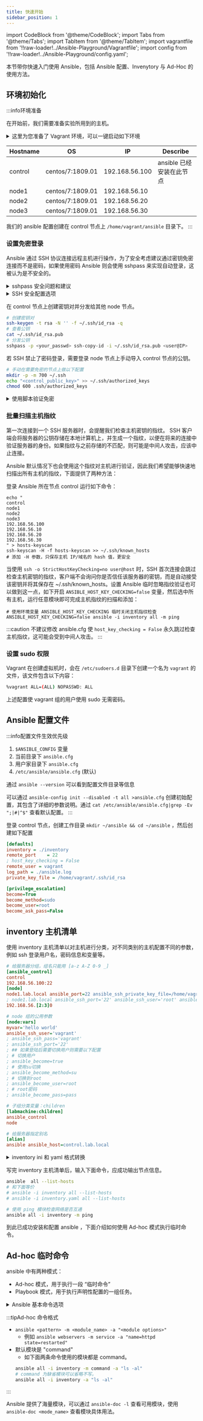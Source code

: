```yaml
---
title: 快速开始
sidebar_position: 1
---
```

import CodeBlock from '@theme/CodeBlock';
import Tabs from '@theme/Tabs';
import TabItem from '@theme/TabItem';
import vagrantfile from '!!raw-loader!../Ansible-Playground/Vagrantfile';
import config from '!!raw-loader!../Ansible-Playground/config.yaml';

本节带你快速入门使用 Ansible，包括 Ansible 配置、Invenytory 与 Ad-Hoc 的使用方法。

## 环境初始化
:::info环境准备

在开始前，我们需要准备实验所用到的主机。
<details>
<summary>这里为您准备了 Vagrant 环境，可以一键启动如下环境</summary>

在**新建目录**中创建 `config.yaml` 和 `Vagrantfile` 文件后**在此目录中**执行 `vagrant up` 即可启动练习环境。vagrant 安装和使用详见：[Vagrant](/docs/Infrastructure%20as%20Code/Vagrant/)

启动后 `vagrant ssh <host_name>` 登录到对环境的各个节点进行初步检查：

输入 `hostname && hostname -d && hostname -f` 分别检查主机名、主机域和FQDN。

输入 `cat /etc/hosts` 检查 Hosts 配置是否正确。

  [**Vagrant 环境配置文件：**](https://github.com/SJFCS/cloudnative.love/tree/main/docs/8-Infrastructure%20as%20Code/Ansible/Ansible-Playground)
  <Tabs>
  <TabItem value="config.yaml">
  <CodeBlock language="yaml" title="config.yaml">{config}</CodeBlock>
  </TabItem>
  <TabItem value="Vagrantfile">
  <CodeBlock language="ruby" title="Vagrantfile">{vagrantfile}</CodeBlock>
  </TabItem>
  </Tabs>
</details>

| Hostname | OS               | IP             | Describe                 |
| -------- | ---------------- | -------------- | ------------------------ |
| control  | centos/7:1809.01 | 192.168.56.100 | ansible 已经安装在此节点 |
| node1    | centos/7:1809.01 | 192.168.56.10  |                          |
| node2    | centos/7:1809.01 | 192.168.56.20  |                          |
| node3    | centos/7:1809.01 | 192.168.56.30  |                          |

我们的 ansible 配置创建在 control 节点上 `/home/vagrant/ansible` 目录下。
:::

### 设置免密登录

Ansible 通过 SSH 协议连接远程主机进行操作，为了安全考虑建议通过密钥免密连接而不是密码，如果使用密码 Ansible 则会使用 sshpass 来实现自动登录，这被认为是不安全的。

<details style={{backgroundColor: 'rgb(255, 248, 230)', border: '1px solid rgb(230, 167, 0)'}}>
<summary>sshpass 安全问题和建议</summary>

:::caution
sshpass 存在以下安全问题：
- 密码以明文形式传递，在查看 sshpass 进程时，可能会获取到密码。这是因为在某些系统中，命令行参数会被保存在进程的环境变量中，因此密码可能会被保存在 sshpass 进程的环境变量中。
- 当手动运行 sshpass 时密码存储在命令行历史记录中，可能会被其他用户（如管理员）查看。

如果非要使用密码建议：
- 不要直接将密码明文写在 inventory 中，请将密码作为外置变量引入并使用 vault 来加密。
- 在手动运行 sshpass 命令时，使用 -e 选项来禁用密码在环境变量中的传递。
- 限制 sshpass 进程的访问权限，避免不必要的特权用户访问进程，从而减少密码泄露的风险。
:::

</details>

<details>
<summary>SSH 安全配置选项</summary>

:::info
大量的远程主机都使用同一个密码提供 ssh 远程登录是很不安全的，一般都建议所有主机都只开启私钥登录，禁用密码登录。相关配置在主机的 `/etc/ssh/sshd_config` 中。可使用如下脚本进行设置。

```bash
#!/bin/bash
#### 可能会重复，需要仔细查看改完的文件去重
# 根据你的需求设置 SSH 配置变量

PermitRootLogin=no         # 是否允许 root 用户通过 SSH 登录系统。
# RSAAuthentication=yes      # 允许 RSA 秘钥认证
PubkeyAuthentication=yes   # 是否允许使用密钥进行 SSH 登录。
PasswordAuthentication=no  # 是否允许使用密码进行 SSH 登录。
PermitEmptyPasswords=no    # 是否允许用户使用空密码登录系统。
X11Forwarding=no           # 是否允许启用 X11 转发功能，开启后可在 SSH 会话中运行图形界面程序。

# 例子：sed --in-place=.bak -r 's/^#?(PermitRootLogin|PermitEmptyPasswords|PasswordAuthentication|X11Forwarding) yes/\1 no/' /etc/ssh/sshd_config
sudo cat /etc/ssh/sshd_config | grep -e "PubkeyAuthentication" -e "PermitRootLogin" -e "PasswordAuthentication" -e "PermitEmptyPasswords" -e "X11Forwarding"
# 编辑 sshd_config 文件
sudo sed -i.bak -r \
  -e "s/^(#)?PermitRootLogin\s+(yes|no)/PermitRootLogin $PermitRootLogin/" \
  -e "s/^(#)?PubkeyAuthentication\s+(yes|no)/PubkeyAuthentication $PubkeyAuthentication/" \
  -e "s/^(#)?PasswordAuthentication\s+(yes|no)/PasswordAuthentication $PasswordAuthentication/" \
  -e "s/^(#)?PermitEmptyPasswords\s+(yes|no)/PermitEmptyPasswords $PermitEmptyPasswords/" \
  -e "s/^(#)?X11Forwarding\s+(yes|no)/X11Forwarding $X11Forwarding/" \
  /etc/ssh/sshd_config

sudo cat /etc/ssh/sshd_config | grep -e "PubkeyAuthentication" -e "PermitRootLogin" -e "PasswordAuthentication" -e "PermitEmptyPasswords" -e "X11Forwarding"
```

然后手动重启 sshd 服务 `systemctl restart sshd`
:::
</details>

在 control 节点上创建密钥对并分发给其他 node 节点。
```bash
# 创建密钥对
ssh-keygen -t rsa -N '' -f ~/.ssh/id_rsa -q
# 查看公钥
cat ~/.ssh/id_rsa.pub  
# 分发公钥
sshpass -p <your_passwd> ssh-copy-id -i ~/.ssh/id_rsa.pub <user@IP>
```

若 SSH 禁止了密码登录，需要登录 node 节点上手动导入 control 节点的公钥。
```bash
# 手动在需要免密的节点上做以下配置
mkdir -p -m 700 ~/.ssh
echo "<control_public_key>" >> ~/.ssh/authorized_keys
chmod 600 .ssh/authorized_keys
```


<details>
<summary>使用脚本验证免密</summary>

使用前请确保已扫描并添加主机指纹。

```bash
#!/bin/bash
user=vagrant
StrictHostKeyChecking=yes

# 自动从 hosts 中设置 hosts 变量
# hosts=($(awk '$0 !~ /^#/ {for(i=1;i<=NF;i++) if ($i !~ /localhost/) print $i}' /etc/hosts))
# echo ${hosts[@]}
hosts=(
control
node1
node2
node3
control.lab.local
node1.lab.local
node2.lab.local
node3.lab.local
192.168.56.100
192.168.56.10
192.168.56.20
192.168.56.30
)

printf "%-70s %-15s %-50s\n" "Node" "Status" "Describe"

for host in "${hosts[@]}"; do
  describe=$(ssh -o BatchMode=yes -o StrictHostKeyChecking=${StrictHostKeyChecking} ${user}@${host} "echo Logged in to $host without password" 2>&1)
  if [ $? -eq 0 ]; then
    printf "%-70s \033[32m%-15s\033[0m %-50s\n" "$host" "yes" "$describe"
  else
    printf "%-70s \033[31m%-15s\033[0m %-50s\n" "$host" "no" "$describe"
  fi
done
```

若失败则可能是你没有添加主机指纹，请看下一节 **'批量扫描主机指纹'**

或者修改脚本使 `StrictHostKeyChecking=no` ，此时 SSH 首次连接会跳过检查主机密钥的指纹，客户端不会询问你是否信任该服务器的密钥，而是自动接受该密钥并将其保存在 ~/.ssh/known_hosts。

</details>

### 批量扫描主机指纹

第一次连接到一个 SSH 服务器时，会提醒我们检查主机密钥的指纹。 SSH 客户端会将服务器的公钥存储在本地计算机上，并生成一个指纹，以便在将来的连接中验证服务器的身份。如果指纹与之前存储的不匹配，则可能是中间人攻击，应该中止连接。

Ansible 默认情况下也会使用这个指纹对主机进行验证，因此我们希望能够快速地扫描出所有主机的指纹，下面提供了两种方法：

<Tabs>
<TabItem value="ssh-keyscan 扫描添加主机指纹">

登录 Ansible 所在节点 control 运行如下命令：
```shell
echo "
control
node1
node2
node3
192.168.56.100
192.168.56.10
192.168.56.20
192.168.56.30
" > hosts-keyscan
ssh-keyscan -H -f hosts-keyscan >> ~/.ssh/known_hosts
# 添加 -H 参数，只保存主机 IP/域名的 hash 值，更安全
```

</TabItem>
<TabItem value="临时忽略指纹验证，实现批量添加指纹">

当使用 `ssh -o StrictHostKeyChecking=no user@host` 时，SSH 首次连接会跳过检查主机密钥的指纹，客户端不会询问你是否信任该服务器的密钥，而是自动接受该密钥并将其保存在 ~/.ssh/known_hosts。设置 Ansible 临时忽略指纹验证也可以做到这一点，如下开启 `ANSIBLE_HOST_KEY_CHECKING=false` 变量，然后选中所有主机，运行任意模块即可完成主机指纹的扫描和添加：

```shell
# 使用环境变量 ANSIBLE_HOST_KEY_CHECKING 临时关闭主机指纹检查
ANSIBLE_HOST_KEY_CHECKING=false ansible -i inventory all -m ping
```

</TabItem>
</Tabs>

:::caution
不建议修改 ansible.cfg 使 `host_key_checking = False` 永久跳过检查主机指纹，这可能会受到中间人攻击。
:::

### 设置 sudo 权限
Vagrant 在创建虚拟机时，会在 `/etc/sudoers.d` 目录下创建一个名为 `vagrant` 的文件，该文件包含以下内容：
```bash title="sudo cat /etc/sudoers.d/vagrant"
%vagrant ALL=(ALL) NOPASSWD: ALL
```
上述配置使 vagrant 组的用户使用 sudo 无需密码。
## Ansible 配置文件

:::info配置文件生效优先级
1. `$ANSIBLE_CONFIG` 变量
2. 当前目录下 `ansible.cfg`
3. 用户家目录下 `ansible.cfg`
4. `/etc/ansible/ansible.cfg` (默认)

通过 `ansible --version` 可以看到配置文件目录等信息

可以通过 `ansible-config init --disabled -t all >ansible.cfg` 创建初始配置，其包含了详细的参数说明。通过 `cat /etc/ansible/ansible.cfg|grep -Ev ";|#|^$"` 查看默认配置。
:::

登录 control 节点，创建工作目录 `mkdir ~/ansible && cd ~/ansible` ，然后创建如下配置

```ini title="/home/vagrant/ansible/ansible.cfg"
[defaults]
inventory = ./inventory       
remote_port    = 22
; host_key_checking = False
remote_user = vagrant
log_path = ./ansible.log
private_key_file = /home/vagrant/.ssh/id_rsa

[privilege_escalation]
become=True
become_method=sudo
become_user=root
become_ask_pass=False
```

## inventory 主机清单

使用 inventory 主机清单以对主机进行分类，对不同类别的主机配置不同的参数，例如 ssh 登录用户名，密码信息和变量等。

```ini title="/home/vagrant/ansible/inventory"
# 给服务器分组，组名只能用 [a-z A-Z 0-9 _]
[ansible_control]
control
192.168.56.100:22 
[node]
node1.lab.local ansible_port=22 ansible_ssh_private_key_file=/home/vagrant/.ssh/id_rsa
; node1.lab.local ansible_ssh_port='22' ansible_ssh_user='root' ansible_ssh_pass='passwd' 
192.168.56.[2:3]0

# node 组的公用参数
[node:vars]
myvar='hello world'
ansible_ssh_user='vagrant'
; ansible_ssh_pass='vagrant'
; ansible_ssh_port='22'
; ## 如果登陆后需要切换用户则需要以下配置
; # 切换用户
; ansible_become=true
; # 使用su切换
; ansible_become_method=su
; # 切换到root
; ansible_become_user=root
; # root密码
; ansible_become_pass=pass

# 子组分类变量：children
[labmachine:children]
ansible_control
node

# 给服务器指定别名
[alias]
ansible ansible_host=control.lab.local 
```
<details style={{backgroundColor: '#e9f5e7', border: '1px solid rgb(0, 148, 0)'}}>
<summary>inventory ini 和 yaml 格式转换</summary>

:::tip
inventory 主机清单支持 ini 和 yaml 格式。

可以使用以下命令将上述 inventory 从 ini 格式转换到 yaml 格式：

```bash
ansible-inventory --list -i inventory --yaml > inventory.yaml
```
输出 inventory.yaml 内容如下
```yaml title="inventory.yaml"
all:
  children:
    alias:
      hosts:
        ansible:
          ansible_host: control.lab.local
    labmachine:
      children:
        ansible_control:
          hosts:
            192.168.56.100:
              ansible_port: 22
            control: {}
        node:
          hosts:
            192.168.56.20:
              ansible_ssh_user: vagrant
              myvar: hello world
            192.168.56.30:
              ansible_ssh_user: vagrant
              myvar: hello world
            node1.lab.local:
              ansible_port: 22
              ansible_ssh_private_key_file: /home/vagrant/.ssh/id_rsa
              ansible_ssh_user: vagrant
              myvar: hello world
    ungrouped: {}
```
:::

</details>

写完 inventory 主机清单后，输入下面命令，应成功输出节点信息。
```bash
ansible  all --list-hosts
# 和下面等价
# ansible -i inventory all --list-hosts
# ansible -i inventory.yaml all --list-hosts

# 使用 ping 模块检查网络是否互通
ansible all -i inventory -m ping
```

到此已成功安装和配置 ansible ，下面介绍如何使用 Ad-hoc 模式执行临时命令。

## Ad-hoc 临时命令
ansible 中有两种模式：
- Ad-hoc 模式，用于执行一段 “临时命令”
- Playbook 模式，用于执行声明性配置的一组任务。

<details>
<summary>Ansible 基本命令选项</summary>

```bash
ansible <host-pattern> [options]
--version	#显示ansible版本信息
-i			#指定主机清单文件路径，默认是在/etc/ansible/hosts
-m			#指定模块名称，默认使用command模块
-a			#指定模块参数
-e			#指定变量
-f			#指定并发数，默认5
-C			#模拟测试，不会真正执行
-D			#显示这些文件的差异。常与-C一起使用
--syntax	#语法检查
--list-hosts #列出主机清单
-k			#提示输入ssh密码，而不是用ssh的密钥认证
-T			#执行命令的超时时间
```
</details>

:::tipAd-hoc 命令格式
- `ansible <pattern> -m <module_name> -a "<module options>"`
  - 例如 `ansible webservers -m service -a "name=httpd state=restarted"`
- 默认模块是 "command"
  - 如下面两条命令使用的模块都是 command。
  ```bash
  ansible all -i inventory -m command -a "ls -al"
  # command 为缺省模块可以省略不写。
  ansible all -i inventory -a "ls -al"
  ``` 
:::

Ansible 提供了海量模块，可以通过 `ansible-doc -l` 查看可用模块，使用 `ansible-doc <mode_name>` 查看模块具体用法。
